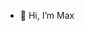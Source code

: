 - 👋 Hi, I’m Max


<!---
Max-Evans-Git/Max-Evans-Git is a ✨ special ✨ repository because its `README.md` (this file) appears on your GitHub profile.
You can click the Preview link to take a look at your changes.
--->
